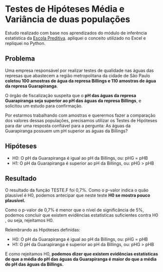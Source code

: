 #  Testes de Hipóteses Média e Variância de duas populações
Estudo realizado com base nos aprendizados do módulo de inferência estatística da [Escola Preditiva](https://www.preditiva.ai/). apliquei o conceito utilizado no Excel e repliquei no Python.

## Problema
Uma empresa responsável por realizar testes de qualidade nas águas das represas que abastecem a região metropolitana da cidade de São Paulo **coletou 100 amostras de água da represa Billings e 110 amostras de água da represa Guarapiranga**.

O órgão de fiscalização suspeita que o **pH das águas da represa Guarapiranga seja superior ao pH das águas da represa Billings**, e solicitou um estudo para confirmação.

Por estarmos trabalhando com amostras e querermos fazer a comparação dos valores dessas populações, precisamos utilizar os Testes de Hipóteses para dar uma resposta confiável para a pergunta: As águas da Guarapiranga possuem um pH superior as águas da Billings?

## Hipóteses
- H0: O pH da Guarapiranga é igual ao pH da Billings, ou: pHG = pHB
- H1: O pH da Guarapiranga é superior ao pH da Billings, ou: pHG > pHB

## Resultado
O resultado da função TESTE.F foi 0,7%. Como o p-valor indica o quão plausível é H0, podemos antecipar que neste teste **H0 se mostra pouco plausível.**

Como o p-valor de 0,7% é menor que o nível de significância de 5%, podemos concluir que existem evidências estatísticas suficientes contra H0 , ou seja, rejeitamos H0.

Relembrando as Hipóteses definidas:
- H0: O pH da Guarapiranga é igual ao pH da Billings, ou: pHG = pHB
- H1: O pH da Guarapiranga é superior ao pH da Billings, ou: pHG > pHB

E como rejeitamos H0, **podemos dizer que existem evidências estatísticas de que a média do pH das águas da Guarapiranga é maior do que a média do pH das águas da Billings.**
  
